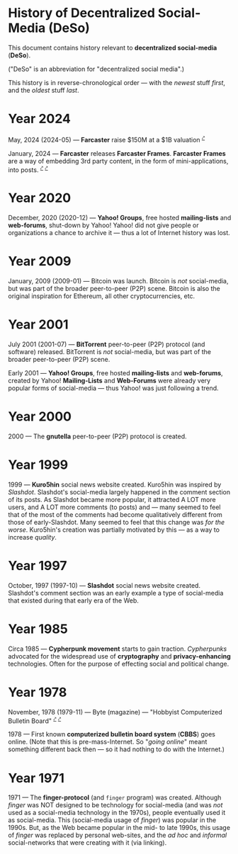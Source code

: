 # History of Decentralized Social-Media (DeSo)

This document contains history relevant to **decentralized social-media** (**DeSo**).

("DeSo" is an abbreviation for "decentralized social media".)

This history is in reverse-chronological order — with the _newest_ stuff _first_, and the _oldest_ stuff _last_.

# Year 2024

May, 2024 (2024-05)
—
**Farcaster** raise $150M at a $1B valuation
<sup><a href="https://techcrunch.com/2024/05/21/farcaster-a-crypto-based-social-network-raised-150m-with-just-80k-daily-users/">⤤</a></sup>

January, 2024
—
**Farcaster** releases **Farcaster Frames**.
**Farcaster Frames** are a way of embedding 3rd party content, in the form of mini-applications, into posts.
<sup><a href="https://techcrunch.com/2024/02/06/farcaster-decentralized-social-network-mass-adoption/">⤤</a></sup>
<sup><a href="https://unchainedcrypto.com/farcasters-user-base-skyrockets-nearly-500-after-frames-launch/">⤤</a></sup>

# Year 2020

December, 2020 (2020-12)
—
**Yahoo! Groups**, free hosted **mailing-lists** and **web-forums**, shut-down by Yahoo!
Yahoo! did not give people or organizations a chance to archive it — thus a lot of Internet history was lost.

# Year 2009

January, 2009 (2009-01)
—
Bitcoin was launch.
Bitcoin is _not_ social-media, but was part of the broader peer-to-peer (P2P) scene.
Bitcoin is also the original inspiration for Ethereum, all other cryptocurrencies, etc.

# Year 2001

July 2001 (2001-07)
—
**BitTorrent** peer-to-peer (P2P) protocol (and software) released.
BitTorrent is _not_ social-media, but was part of the broader peer-to-peer (P2P) scene.

Early 2001
—
**Yahoo! Groups**, free hosted **mailing-lists** and **web-forums**, created by Yahoo!
**Mailing-Lists** and **Web-Forums** were already very popular forms of social-media — thus Yahoo! was just following a trend.

# Year 2000

2000
—
The **gnutella** peer-to-peer (P2P) protocol is created.

# Year 1999

1999
—
**Kuro5hin** social news website created.
Kuro5hin was inspired by _Slashdot_.
Slashdot's social-media largely happened in the comment section of its posts.
As Slashdot became more popular, it attracted A LOT more users, and A LOT more comments (to posts) and — many seemed to feel that of the most of the comments had become qualitatively different from those of early-Slashdot.
Many seemed to feel that this change was _for the worse_.
Kuro5hin's creation was partially motivated by this — as a way to increase _quality_.

# Year 1997

October, 1997 (1997-10)
—
**Slashdot** social news website created.
Slashdot's comment section was an early example a type of social-media that existed during that early era of the Web.

# Year 1985

Circa 1985
—
**Cypherpunk movement** starts to gain traction.
_Cypherpunks_ advocated for the widespread use of **cryptography** and **privacy-enhancing** technologies.
Often for the purpose of effecting social and political change.

# Year 1978

November, 1978 (1979-11) — Byte (magazine) — "Hobbyist Computerized Bulletin Board"
<sup><a href="https://vintagecomputer.net/cisc367/byte%20nov%201978%20computerized%20BBS%20-%20ward%20christensen.pdf">⤤</a></sup>
<sup><a href="https://archive.computerhistory.org/resources/access/text/2016/12/102762491-05-01-acc.pdf">⤤</a></sup>

1978
—
First known **computerized bulletin board system** (**CBBS**) goes online.
(Note that this is pre-mass-Internet. So "_going online_" meant something different back then — so it had nothing to do with the Internet.) 

# Year 1971

1971
—
The **finger-protocol** (and `finger` program) was created.
Although _finger_ was NOT designed to be technology for social-media (and was _not_ used as a social-media technology in the 1970s), people eventually used it as social-media.
This (social-media usage of _finger_) was popular in the 1990s.
But, as the Web became popular in the mid- to late 1990s, this usage of _finger_ was replaced by personal web-sites, and the _ad hoc_ and _informal_ social-networks that were creating with it (via linking).
